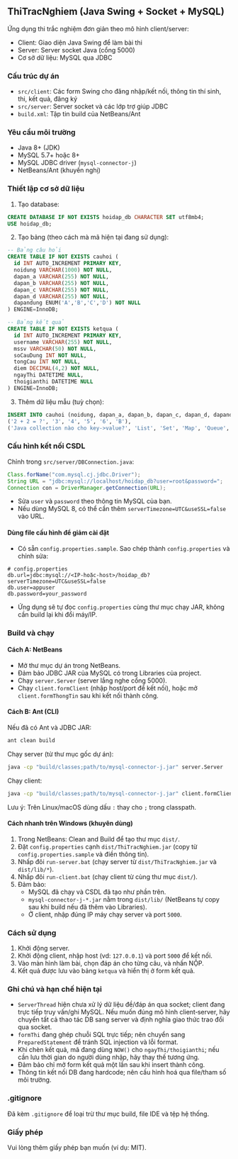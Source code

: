 ## ThiTracNghiem (Java Swing + Socket + MySQL)

Ứng dụng thi trắc nghiệm đơn giản theo mô hình client/server:
- Client: Giao diện Java Swing để làm bài thi
- Server: Server socket Java (cổng 5000)
- Cơ sở dữ liệu: MySQL qua JDBC

### Cấu trúc dự án
- `src/client`: Các form Swing cho đăng nhập/kết nối, thông tin thí sinh, thi, kết quả, đăng ký
- `src/server`: Server socket và các lớp trợ giúp JDBC
- `build.xml`: Tập tin build của NetBeans/Ant

### Yêu cầu môi trường
- Java 8+ (JDK)
- MySQL 5.7+ hoặc 8+
- MySQL JDBC driver (`mysql-connector-j`)
- NetBeans/Ant (khuyến nghị)

### Thiết lập cơ sở dữ liệu
1) Tạo database:
```sql
CREATE DATABASE IF NOT EXISTS hoidap_db CHARACTER SET utf8mb4;
USE hoidap_db;
```

2) Tạo bảng (theo cách mà mã hiện tại đang sử dụng):
```sql
-- Bảng câu hỏi
CREATE TABLE IF NOT EXISTS cauhoi (
  id INT AUTO_INCREMENT PRIMARY KEY,
  noidung VARCHAR(1000) NOT NULL,
  dapan_a VARCHAR(255) NOT NULL,
  dapan_b VARCHAR(255) NOT NULL,
  dapan_c VARCHAR(255) NOT NULL,
  dapan_d VARCHAR(255) NOT NULL,
  dapandung ENUM('A','B','C','D') NOT NULL
) ENGINE=InnoDB;

-- Bảng kết quả
CREATE TABLE IF NOT EXISTS ketqua (
  id INT AUTO_INCREMENT PRIMARY KEY,
  username VARCHAR(255) NOT NULL,
  mssv VARCHAR(50) NOT NULL,
  soCauDung INT NOT NULL,
  tongCau INT NOT NULL,
  diem DECIMAL(4,2) NOT NULL,
  ngayThi DATETIME NULL,
  thoigianthi DATETIME NULL
) ENGINE=InnoDB;
```

3) Thêm dữ liệu mẫu (tuỳ chọn):
```sql
INSERT INTO cauhoi (noidung, dapan_a, dapan_b, dapan_c, dapan_d, dapandung) VALUES
('2 + 2 = ?', '3', '4', '5', '6', 'B'),
('Java collection nào cho key->value?', 'List', 'Set', 'Map', 'Queue', 'C');
```

### Cấu hình kết nối CSDL
Chỉnh trong `src/server/DBConnection.java`:
```java
Class.forName("com.mysql.cj.jdbc.Driver");
String URL = "jdbc:mysql://localhost/hoidap_db?user=root&password=";
Connection con = DriverManager.getConnection(URL);
```
- Sửa `user` và `password` theo thông tin MySQL của bạn.
- Nếu dùng MySQL 8, có thể cần thêm `serverTimezone=UTC&useSSL=false` vào URL.

#### Dùng file cấu hình để giảm cài đặt
- Có sẵn `config.properties.sample`. Sao chép thành `config.properties` và chỉnh sửa:
```
# config.properties
db.url=jdbc:mysql://<IP-hoặc-host>/hoidap_db?serverTimezone=UTC&useSSL=false
db.user=appuser
db.password=your_password
```
- Ứng dụng sẽ tự đọc `config.properties` cùng thư mục chạy JAR, không cần build lại khi đổi máy/IP.

### Build và chạy
#### Cách A: NetBeans
- Mở thư mục dự án trong NetBeans.
- Đảm bảo JDBC JAR của MySQL có trong Libraries của project.
- Chạy `server.Server` (server lắng nghe cổng 5000).
- Chạy `client.formClient` (nhập host/port để kết nối), hoặc mở `client.formThongTin` sau khi kết nối thành công.

#### Cách B: Ant (CLI)
Nếu đã có Ant và JDBC JAR:
```bash
ant clean build
```
Chạy server (từ thư mục gốc dự án):
```bash
java -cp "build/classes;path/to/mysql-connector-j.jar" server.Server
```
Chạy client:
```bash
java -cp "build/classes;path/to/mysql-connector-j.jar" client.formClient
```
Lưu ý: Trên Linux/macOS dùng dấu `:` thay cho `;` trong classpath.

#### Cách nhanh trên Windows (khuyên dùng)
1) Trong NetBeans: Clean and Build để tạo thư mục `dist/`.
2) Đặt `config.properties` cạnh `dist/ThiTracNghiem.jar` (copy từ `config.properties.sample` và điền thông tin).
3) Nhấp đôi `run-server.bat` (chạy server từ `dist/ThiTracNghiem.jar` và `dist/lib/*`).
4) Nhấp đôi `run-client.bat` (chạy client từ cùng thư mục `dist/`).
5) Đảm bảo:
   - MySQL đã chạy và CSDL đã tạo như phần trên.
   - `mysql-connector-j-*.jar` nằm trong `dist/lib/` (NetBeans tự copy sau khi build nếu đã thêm vào Libraries).
   - Ở client, nhập đúng IP máy chạy server và port `5000`.

### Cách sử dụng
1) Khởi động server.
2) Khởi động client, nhập host (vd: `127.0.0.1`) và port `5000` để kết nối.
3) Vào màn hình làm bài, chọn đáp án cho từng câu, và nhấn NỘP.
4) Kết quả được lưu vào bảng `ketqua` và hiển thị ở form kết quả.

### Ghi chú và hạn chế hiện tại
- `ServerThread` hiện chưa xử lý dữ liệu đề/đáp án qua socket; client đang trực tiếp truy vấn/ghi MySQL. Nếu muốn đúng mô hình client‑server, hãy chuyển tất cả thao tác DB sang server và định nghĩa giao thức trao đổi qua socket.
- `formThi` đang ghép chuỗi SQL trực tiếp; nên chuyển sang `PreparedStatement` để tránh SQL injection và lỗi format.
- Khi chèn kết quả, mã đang dùng `NOW()` cho `ngayThi/thoigianthi`; nếu cần lưu thời gian do người dùng nhập, hãy thay thế tương ứng.
- Đảm bảo chỉ mở form kết quả một lần sau khi insert thành công.
- Thông tin kết nối DB đang hardcode; nên cấu hình hoá qua file/tham số môi trường.

### .gitignore
Đã kèm `.gitignore` để loại trừ thư mục build, file IDE và tệp hệ thống.

### Giấy phép
Vui lòng thêm giấy phép bạn muốn (ví dụ: MIT).
